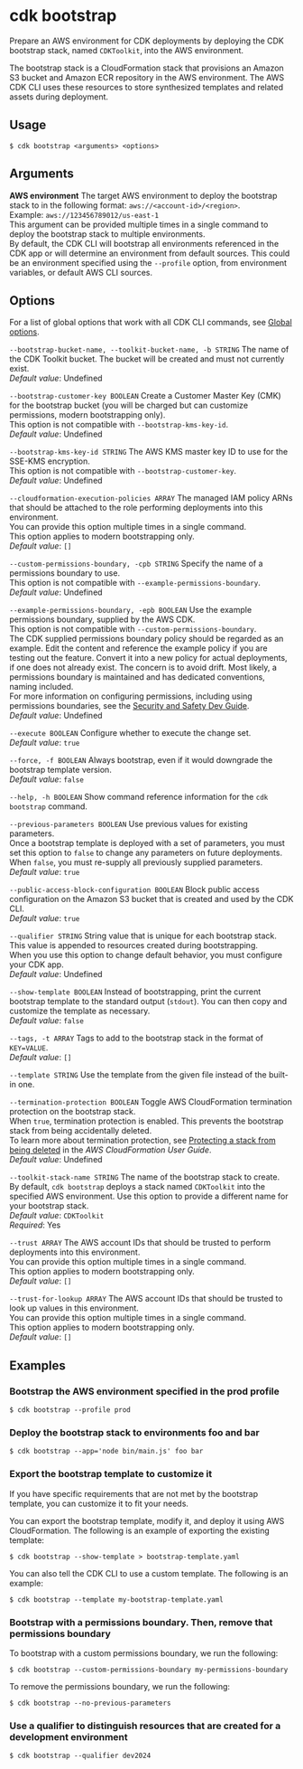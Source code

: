 # cdk bootstrap<a name="ref-cli-cmd-bootstrap"></a>

Prepare an AWS environment for CDK deployments by deploying the CDK bootstrap stack, named `CDKToolkit`, into the AWS environment\.

The bootstrap stack is a CloudFormation stack that provisions an Amazon S3 bucket and Amazon ECR repository in the AWS environment\. The AWS CDK CLI uses these resources to store synthesized templates and related assets during deployment\.

## Usage<a name="ref-cli-cmd-bootstrap-usage"></a>

```
$ cdk bootstrap <arguments> <options>
```

## Arguments<a name="ref-cli-cmd-bootstrap-args"></a>

**AWS environment**  <a name="ref-cli-cmd-bootstrap-args-env"></a>
The target AWS environment to deploy the bootstrap stack to in the following format: `aws://<account-id>/<region>`\.  
Example: `aws://123456789012/us-east-1`  
This argument can be provided multiple times in a single command to deploy the bootstrap stack to multiple environments\.  
By default, the CDK CLI will bootstrap all environments referenced in the CDK app or will determine an environment from default sources\. This could be an environment specified using the `--profile` option, from environment variables, or default AWS CLI sources\.

## Options<a name="ref-cli-cmd-bootstrap-options"></a>

For a list of global options that work with all CDK CLI commands, see [Global options](ref-cli-cmd.md#ref-cli-cmd-options)\.

`--bootstrap-bucket-name, --toolkit-bucket-name, -b STRING`  <a name="ref-cli-cmd-bootstrap-options-bootstrap-bucket-name"></a>
The name of the CDK Toolkit bucket\. The bucket will be created and must not currently exist\.  
*Default value*: Undefined

`--bootstrap-customer-key BOOLEAN`  <a name="ref-cli-cmd-bootstrap-options-bootstrap-customer-key"></a>
Create a Customer Master Key \(CMK\) for the bootstrap bucket \(you will be charged but can customize permissions, modern bootstrapping only\)\.  
This option is not compatible with `--bootstrap-kms-key-id`\.  
*Default value*: Undefined

`--bootstrap-kms-key-id STRING`  <a name="ref-cli-cmd-bootstrap-options-bootstrap-kms-key-id"></a>
The AWS KMS master key ID to use for the SSE\-KMS encryption\.  
This option is not compatible with `--bootstrap-customer-key`\.  
*Default value*: Undefined

`--cloudformation-execution-policies ARRAY`  <a name="ref-cli-cmd-bootstrap-options-cloudformation-execution-policies"></a>
The managed IAM policy ARNs that should be attached to the role performing deployments into this environment\.  
You can provide this option multiple times in a single command\.  
This option applies to modern bootstrapping only\.  
*Default value*: `[]`

`--custom-permissions-boundary, -cpb STRING`  <a name="ref-cli-cmd-bootstrap-options-custom-permissions-boundary"></a>
Specify the name of a permissions boundary to use\.  
This option is not compatible with `--example-permissions-boundary`\.  
*Default value*: Undefined

`--example-permissions-boundary, -epb BOOLEAN`  <a name="ref-cli-cmd-bootstrap-options-example-permissions-boundary"></a>
Use the example permissions boundary, supplied by the AWS CDK\.  
This option is not compatible with `--custom-permissions-boundary`\.  
The CDK supplied permissions boundary policy should be regarded as an example\. Edit the content and reference the example policy if you are testing out the feature\. Convert it into a new policy for actual deployments, if one does not already exist\. The concern is to avoid drift\. Most likely, a permissions boundary is maintained and has dedicated conventions, naming included\.  
For more information on configuring permissions, including using permissions boundaries, see the [Security and Safety Dev Guide](https://github.com/aws/aws-cdk/wiki/Security-And-Safety-Dev-Guide)\.  
*Default value*: Undefined

`--execute BOOLEAN`  <a name="ref-cli-cmd-bootstrap-options-execute"></a>
Configure whether to execute the change set\.  
*Default value*: `true`

`--force, -f BOOLEAN`  <a name="ref-cli-cmd-bootstrap-options-force"></a>
Always bootstrap, even if it would downgrade the bootstrap template version\.  
*Default value*: `false`

`--help, -h BOOLEAN`  <a name="ref-cli-cmd-bootstrap-options-help"></a>
Show command reference information for the `cdk bootstrap` command\.

`--previous-parameters BOOLEAN`  <a name="ref-cli-cmd-bootstrap-options-previous-parameters"></a>
Use previous values for existing parameters\.  
Once a bootstrap template is deployed with a set of parameters, you must set this option to `false` to change any parameters on future deployments\. When `false`, you must re\-supply all previously supplied parameters\.  
*Default value*: `true`

`--public-access-block-configuration BOOLEAN`  <a name="ref-cli-cmd-bootstrap-options-public-access-block-configuration"></a>
Block public access configuration on the Amazon S3 bucket that is created and used by the CDK CLI\.  
*Default value*: `true`

`--qualifier STRING`  <a name="ref-cli-cmd-bootstrap-options-qualifier"></a>
String value that is unique for each bootstrap stack\. This value is appended to resources created during bootstrapping\.  
When you use this option to change default behavior, you must configure your CDK app\.  
*Default value*: Undefined

`--show-template BOOLEAN`  <a name="ref-cli-cmd-bootstrap-options-show-template"></a>
Instead of bootstrapping, print the current bootstrap template to the standard output \(`stdout`\)\. You can then copy and customize the template as necessary\.  
*Default value*: `false`

`--tags, -t ARRAY`  <a name="ref-cli-cmd-bootstrap-options-tags"></a>
Tags to add to the bootstrap stack in the format of `KEY=VALUE`\.  
*Default value*: `[]`

`--template STRING`  <a name="ref-cli-cmd-bootstrap-options-template"></a>
Use the template from the given file instead of the built\-in one\.

`--termination-protection BOOLEAN`  <a name="ref-cli-cmd-bootstrap-options-termination-protection"></a>
Toggle AWS CloudFormation termination protection on the bootstrap stack\.  
When `true`, termination protection is enabled\. This prevents the bootstrap stack from being accidentally deleted\.  
To learn more about termination protection, see [Protecting a stack from being deleted](https://docs.aws.amazon.com/AWSCloudFormation/latest/UserGuide/using-cfn-protect-stacks.html) in the *AWS CloudFormation User Guide*\.  
*Default value*: Undefined

`--toolkit-stack-name STRING`  <a name="ref-cli-cmd-bootstrap-options-toolkit-stack-name"></a>
The name of the bootstrap stack to create\.  
By default, `cdk bootstrap` deploys a stack named `CDKToolkit` into the specified AWS environment\. Use this option to provide a different name for your bootstrap stack\.  
*Default value*: `CDKToolkit`  
*Required*: Yes

`--trust ARRAY`  <a name="ref-cli-cmd-bootstrap-options-trust"></a>
The AWS account IDs that should be trusted to perform deployments into this environment\.  
You can provide this option multiple times in a single command\.  
This option applies to modern bootstrapping only\.  
*Default value*: `[]`

`--trust-for-lookup ARRAY`  <a name="ref-cli-cmd-bootstrap-options-trust-for-lookup"></a>
The AWS account IDs that should be trusted to look up values in this environment\.  
You can provide this option multiple times in a single command\.  
This option applies to modern bootstrapping only\.  
*Default value*: `[]`

## Examples<a name="ref-cli-cmd-bootstrap-examples"></a>

### Bootstrap the AWS environment specified in the prod profile<a name="ref-cli-cmd-bootstrap-examples-1"></a>

```
$ cdk bootstrap --profile prod
```

### Deploy the bootstrap stack to environments foo and bar<a name="ref-cli-cmd-bootstrap-examples-2"></a>

```
$ cdk bootstrap --app='node bin/main.js' foo bar
```

### Export the bootstrap template to customize it<a name="ref-cli-cmd-bootstrap-examples-3"></a>

If you have specific requirements that are not met by the bootstrap template, you can customize it to fit your needs\.

You can export the bootstrap template, modify it, and deploy it using AWS CloudFormation\. The following is an example of exporting the existing template:

```
$ cdk bootstrap --show-template > bootstrap-template.yaml
```

You can also tell the CDK CLI to use a custom template\. The following is an example:

```
$ cdk bootstrap --template my-bootstrap-template.yaml
```

### Bootstrap with a permissions boundary\. Then, remove that permissions boundary<a name="ref-cli-cmd-bootstrap-examples-4"></a>

To bootstrap with a custom permissions boundary, we run the following:

```
$ cdk bootstrap --custom-permissions-boundary my-permissions-boundary
```

To remove the permissions boundary, we run the following:

```
$ cdk bootstrap --no-previous-parameters
```

### Use a qualifier to distinguish resources that are created for a development environment<a name="ref-cli-cmd-bootstrap-examples-5"></a>

```
$ cdk bootstrap --qualifier dev2024
```
